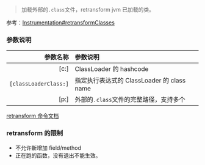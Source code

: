> 加载外部的`.class`文件，retransform jvm 已加载的类。

参考：[Instrumentation#retransformClasses](https://docs.oracle.com/javase/8/docs/api/java/lang/instrument/Instrumentation.html#retransformClasses-java.lang.Class...-)

### 参数说明

|              参数名称 | 参数说明                                   |
| --------------------: | :----------------------------------------- |
|                  [c:] | ClassLoader 的 hashcode                    |
| `[classLoaderClass:]` | 指定执行表达式的 ClassLoader 的 class name |
|                  [p:] | 外部的`.class`文件的完整路径，支持多个     |

[retransform 命令文档](https://arthas.aliyun.com/doc/retransform.html)

### retransform 的限制

- 不允许新增加 field/method
- 正在跑的函数，没有退出不能生效。
